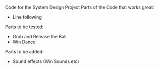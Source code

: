 Code for the System Design Project 
Parts of the Code that works great:

- Line following 

Parts to be tested:

- Grab and Release the Ball
- Win Dance

Parts to be added:

- Sound effects (Win Sounds etc)